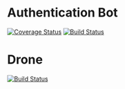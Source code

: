 # Authentication Bot

[![Coverage Status](https://coveralls.io/repos/github/abaeve/auth-bot/badge.svg?branch=master)](https://coveralls.io/github/abaeve/auth-bot?branch=master)
[![Build Status](https://travis-ci.org/abaeve/auth-bot.svg?branch=master)](https://travis-ci.org/abaeve/auth-bot)


# Drone
[![Build Status](https://drone.aba-eve.com/api/badges/abaeve/auth-bot/status.svg)](https://vps124874.vps.ovh.ca/abaeve/auth-bot)